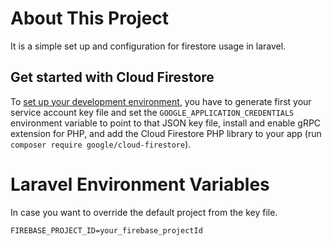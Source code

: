 # About This Project

It is a simple set up and configuration for firestore usage in laravel.

## Get started with Cloud Firestore

To [set up your development environment](https://firebase.google.com/docs/firestore/quickstart#php), you have to generate first your service account key file and set the `GOOGLE_APPLICATION_CREDENTIALS` environment variable to point to that JSON key file,
install and enable gRPC extension for PHP, and add the Cloud Firestore PHP library to your app (run `composer require google/cloud-firestore`).

# Laravel Environment Variables

In case you want to override the default project from the key file.
```
FIREBASE_PROJECT_ID=your_firebase_projectId
```
